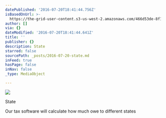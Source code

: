 ```yaml
---
datePublished: '2016-07-20T18:41:44.756Z'
isBasedOnUrl: >-
  https://the-grid-user-content.s3-us-west-2.amazonaws.com/466d53de-8f18-4d7a-ac29-8a78ad82ee69.gif
author: []
via: {}
dateModified: '2016-07-20T18:41:44.641Z'
title: ''
publisher: {}
description: State
starred: false
sourcePath: _posts/2016-07-20-state.md
inFeed: true
hasPage: false
inNav: false
_type: MediaObject

---
```

![](https://the-grid-user-content.s3-us-west-2.amazonaws.com/466d53de-8f18-4d7a-ac29-8a78ad82ee69.gif)

State

Our tax software will calculate how much owe to different states